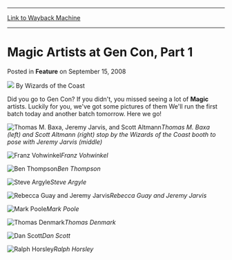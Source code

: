 
---
[Link to Wayback Machine](https://web.archive.org/web/20210429080809/https://magic.wizards.com/en/articles/archive/feature/magic-artists-gen-con-part-1-2008-09-15)

[_metadata_:author]:- "Wizards of the Coast"
[_metadata_:description]:- "Did you go to Gen Con? If you didn't, you missed seeing a lot of Magic artists. Luckily for you, we've got some pictures of them We'll run the first batch today and another batch tomorrow. Here we go! Thomas M. Baxa (left) and Scott Altmann (right) stop by the Wizards of the Coast booth to pose with Jeremy Jarvis (middle) Franz Vohwinkel Ben Thompson Steve Argyle Rebecca Guay"
[_metadata_:generator]:- "Drupal 7 (http://drupal.org)"
[_metadata_:node]:- "653026"
[_metadata_:publish_date]:- "2008-09-15"
[_metadata_:source]:- "div-main-content"
[_metadata_:title]:- "Magic Artists at Gen Con, Part 1"
[_metadata_:wayback_capture_timestamp]:- "2021-04-29 08:08:09"
[_metadata_:wayback_raw_url]:- "https://web.archive.org/web/20210429080809id_/https://magic.wizards.com/en/articles/archive/feature/magic-artists-gen-con-part-1-2008-09-15"
[_metadata_:wayback_url]:- "https://magic.wizards.com/en/articles/archive/feature/magic-artists-gen-con-part-1-2008-09-15"
---


Magic Artists at Gen Con, Part 1
================================



 Posted in **Feature**
 on September 15, 2008 






![](https://media.magic.wizards.com/styles/auth_small/public/images/person/wizards_author.jpg)
By Wizards of the Coast












Did you go to Gen Con? If you didn't, you missed seeing a lot of **Magic** artists. Luckily for you, we've got some pictures of them We'll run the first batch today and another batch tomorrow. Here we go!


![Thomas M. Baxa, Jeremy Jarvis, and Scott Altmann](https://media.magic.wizards.com/image_legacy_migration/mtg/images/daily/arcana/1677_BaxaJarvisAltmann.jpg)*Thomas M. Baxa (left) and Scott Altmann (right) stop by the Wizards of the Coast booth to pose with Jeremy Jarvis (middle)*  
  
![Franz Vohwinkel](https://media.magic.wizards.com/image_legacy_migration/mtg/images/daily/arcana/1677_Vohwinkel.jpg)*Franz Vohwinkel*  
  
![Ben Thompson](https://media.magic.wizards.com/image_legacy_migration/mtg/images/daily/arcana/1677_Thompson.jpg)*Ben Thompson*  
  
![Steve Argyle](https://media.magic.wizards.com/image_legacy_migration/mtg/images/daily/arcana/1677_Argyle.jpg)*Steve Argyle*  
  
![Rebecca Guay and Jeremy Jarvis](https://media.magic.wizards.com/image_legacy_migration/mtg/images/daily/arcana/1677_Guay.jpg)*Rebecca Guay and Jeremy Jarvis*  
  
![Mark Poole](https://media.magic.wizards.com/image_legacy_migration/mtg/images/daily/arcana/1677_Poole.jpg)*Mark Poole*  
  
![Thomas Denmark](https://media.magic.wizards.com/image_legacy_migration/mtg/images/daily/arcana/1677_Denmark.jpg)*Thomas Denmark*  
  
![Dan Scott](https://media.magic.wizards.com/image_legacy_migration/mtg/images/daily/arcana/1677_Scott.jpg)*Dan Scott*  
  
![Ralph Horsley](https://media.magic.wizards.com/image_legacy_migration/mtg/images/daily/arcana/1677_Horsley.jpg)*Ralph Horsley*  

 





